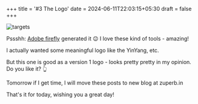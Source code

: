 +++
title = '#3 The Logo'
date = 2024-06-11T22:03:15+05:30
draft = false
+++



 ![targets](/zuperb_logo.png)

Pssshh: [Adobe firefly](https://firefly.adobe.com/inspire/images) generated it 😉
I love these kind of tools - amazing!

I actually wanted some meaningful logo like the YinYang, etc. 

But this one is good as a version 1 logo - looks pretty pretty in my opinion.
Do you like it? 👆

 

Tomorrow if I get time, I will move these posts to new blog at zuperb.in

That's it for today, wishing you a great day!